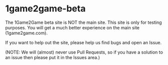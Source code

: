 # 1game2game-beta
The 1Game2Game beta site is NOT the main site. This site is only for testing purposes. You will get a much better experience on the main site (1game2game.com).

If you want to help out the site, please help us find bugs and open an Issue.

(NOTE: We will (almost) never use Pull Requests, so if you have a solution to an issue then please put it in the Issues area.)
